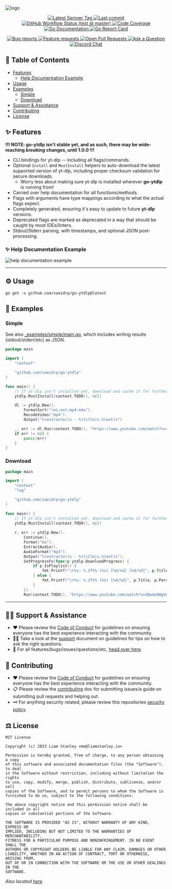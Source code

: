 <!-- template:define:options
{
  "nodescription": true
}
-->
![logo](https://liam.sh/-/gh/svg/lrstanley/go-ytdlp?layout=left&icon=logos%3Ayoutube-icon&icon.height=70&font=1.2&bg=geometric&bgcolor=rgba%2833%2C+33%2C+33%2C+1%29)

<!-- template:begin:header -->
<!-- do not edit anything in this "template" block, its auto-generated -->

<p align="center">
  <a href="https://github.com/saeidrp/go-ytdlp/tags">
    <img title="Latest Semver Tag" src="https://img.shields.io/github/v/tag/saeidrp/go-ytdlp?style=flat-square">
  </a>
  <a href="https://github.com/saeidrp/go-ytdlp/commits/master">
    <img title="Last commit" src="https://img.shields.io/github/last-commit/saeidrp/go-ytdlp?style=flat-square">
  </a>


  <a href="https://github.com/saeidrp/go-ytdlp/actions?query=workflow%3Atest+event%3Apush">
    <img title="GitHub Workflow Status (test @ master)" src="https://img.shields.io/github/actions/workflow/status/saeidrp/go-ytdlp/test.yml?branch=master&label=test&style=flat-square">
  </a>

  <a href="https://codecov.io/gh/saeidrp/go-ytdlp">
    <img title="Code Coverage" src="https://img.shields.io/codecov/c/github/saeidrp/go-ytdlp/master?style=flat-square">
  </a>

  <a href="https://pkg.go.dev/github.com/saeidrp/go-ytdlp">
    <img title="Go Documentation" src="https://pkg.go.dev/badge/github.com/saeidrp/go-ytdlp?style=flat-square">
  </a>
  <a href="https://goreportcard.com/report/github.com/saeidrp/go-ytdlp">
    <img title="Go Report Card" src="https://goreportcard.com/badge/github.com/saeidrp/go-ytdlp?style=flat-square">
  </a>
</p>
<p align="center">
  <a href="https://github.com/saeidrp/go-ytdlp/issues?q=is:open+is:issue+label:bug">
    <img title="Bug reports" src="https://img.shields.io/github/issues/saeidrp/go-ytdlp/bug?label=issues&style=flat-square">
  </a>
  <a href="https://github.com/saeidrp/go-ytdlp/issues?q=is:open+is:issue+label:enhancement">
    <img title="Feature requests" src="https://img.shields.io/github/issues/saeidrp/go-ytdlp/enhancement?label=feature%20requests&style=flat-square">
  </a>
  <a href="https://github.com/saeidrp/go-ytdlp/pulls">
    <img title="Open Pull Requests" src="https://img.shields.io/github/issues-pr/saeidrp/go-ytdlp?label=prs&style=flat-square">
  </a>
  <a href="https://github.com/saeidrp/go-ytdlp/discussions/new?category=q-a">
    <img title="Ask a Question" src="https://img.shields.io/badge/support-ask_a_question!-blue?style=flat-square">
  </a>
  <a href="https://liam.sh/chat"><img src="https://img.shields.io/badge/discord-bytecord-blue.svg?style=flat-square" title="Discord Chat"></a>
</p>
<!-- template:end:header -->

<!-- template:begin:toc -->
<!-- do not edit anything in this "template" block, its auto-generated -->
## :link: Table of Contents

  - [Features](#sparkles-features)
    - [Help Documentation Example](#sparkles-help-documentation-example)
  - [Usage](#gear-usage)
  - [Examples](#clap-examples)
    - [Simple](#simple)
    - [Download](#download)
  - [Support &amp; Assistance](#raising_hand_man-support--assistance)
  - [Contributing](#handshake-contributing)
  - [License](#balance_scale-license)
<!-- template:end:toc -->

## :sparkles: Features

**!!! NOTE: go-ytdlp isn't stable yet, and as such, there may be wide-reaching _breaking_ changes,
until 1.0.0 !!!**

- CLI bindings for yt-dlp -- including all flags/commands.
- Optional `Install` and `MustInstall` helpers to auto-download the latest supported version of
  yt-dlp, including proper checksum validation for secure downloads.
  - Worry less about making sure yt-dlp is installed wherever **go-ytdlp** is running from!
- Carried over help documentation for all functions/methods.
- Flags with arguments have type mappings according to what the actual flags expect.
- Completely generated, ensuring it's easy to update to future **yt-dlp** versions.
- Deprecated flags are marked as deprecated in a way that should be caught by most IDEs/linters.
- Stdout/Stderr parsing, with timestamps, and optional JSON post-processing.

### :sparkles: Help Documentation Example

![help documentation example](https://cdn.liam.sh/share/2023/09/Code_m1wz0zsCj9.png)

---

## :gear: Usage

<!-- template:begin:goget -->
<!-- do not edit anything in this "template" block, its auto-generated -->
```console
go get -u github.com/saeidrp/go-ytdlp@latest
```
<!-- template:end:goget -->

## :clap: Examples

### Simple

See also [_examples/simple/main.go](./_examples/simple/main.go), which includes
writing results (stdout/stderr/etc) as JSON.

```go
package main

import (
	"context"

	"github.com/saeidrp/go-ytdlp"
)

func main() {
	// If yt-dlp isn't installed yet, download and cache it for further use.
	ytdlp.MustInstall(context.TODO(), nil)

	dl := ytdlp.New().
		FormatSort("res,ext:mp4:m4a").
		RecodeVideo("mp4").
		Output("%(extractor)s - %(title)s.%(ext)s")

	_, err := dl.Run(context.TODO(), "https://www.youtube.com/watch?v=dQw4w9WgXcQ")
	if err != nil {
		panic(err)
	}
}
```


### Download

```go
package main

import (
	"context"
	"log"

	"github.com/saeidrp/go-ytdlp"
)

func main() {
	// If yt-dlp isn't installed yet, download and cache it for further use.
	ytdlp.MustInstall(context.TODO(), nil)
	
	r, err := ytdlp.New().
		Continue().
		Format("ba").
		ExtractAudio().
		AudioFormat("mp3").
		Output("%(extractor)s - %(title)s.%(ext)s").
		SetProgressFn(func(p ytdlp.DownloadProgress) {
			if p.IsPlaylist() {
				fmt.Printf("\r%s: %.2f%% (%s) [%d/%d] [%d/%d]", p.Title, p.Percent, p.Status, p.DownloadedBytes, p.TotalBytes, p.PlaylistIndex, p.PlaylistCount)
			} else {
				fmt.Printf("\r%s: %.2f%% (%s) [%d/%d]", p.Title, p.Percent, p.Status, p.DownloadedBytes, p.TotalBytes)
			}
		}).
		Run(context.TODO(), "https://www.youtube.com/watch?v=dQw4w9WgXcQ")

```

---

<!-- template:begin:support -->
<!-- do not edit anything in this "template" block, its auto-generated -->
## :raising_hand_man: Support & Assistance

* :heart: Please review the [Code of Conduct](.github/CODE_OF_CONDUCT.md) for
     guidelines on ensuring everyone has the best experience interacting with
     the community.
* :raising_hand_man: Take a look at the [support](.github/SUPPORT.md) document on
     guidelines for tips on how to ask the right questions.
* :lady_beetle: For all features/bugs/issues/questions/etc, [head over here](https://github.com/saeidrp/go-ytdlp/issues/new/choose).
<!-- template:end:support -->

<!-- template:begin:contributing -->
<!-- do not edit anything in this "template" block, its auto-generated -->
## :handshake: Contributing

* :heart: Please review the [Code of Conduct](.github/CODE_OF_CONDUCT.md) for guidelines
     on ensuring everyone has the best experience interacting with the
    community.
* :clipboard: Please review the [contributing](.github/CONTRIBUTING.md) doc for submitting
     issues/a guide on submitting pull requests and helping out.
* :old_key: For anything security related, please review this repositories [security policy](https://github.com/saeidrp/go-ytdlp/security/policy).
<!-- template:end:contributing -->

<!-- template:begin:license -->
<!-- do not edit anything in this "template" block, its auto-generated -->
## :balance_scale: License

```
MIT License

Copyright (c) 2023 Liam Stanley <me@liamstanley.io>

Permission is hereby granted, free of charge, to any person obtaining a copy
of this software and associated documentation files (the "Software"), to deal
in the Software without restriction, including without limitation the rights
to use, copy, modify, merge, publish, distribute, sublicense, and/or sell
copies of the Software, and to permit persons to whom the Software is
furnished to do so, subject to the following conditions:

The above copyright notice and this permission notice shall be included in all
copies or substantial portions of the Software.

THE SOFTWARE IS PROVIDED "AS IS", WITHOUT WARRANTY OF ANY KIND, EXPRESS OR
IMPLIED, INCLUDING BUT NOT LIMITED TO THE WARRANTIES OF MERCHANTABILITY,
FITNESS FOR A PARTICULAR PURPOSE AND NONINFRINGEMENT. IN NO EVENT SHALL THE
AUTHORS OR COPYRIGHT HOLDERS BE LIABLE FOR ANY CLAIM, DAMAGES OR OTHER
LIABILITY, WHETHER IN AN ACTION OF CONTRACT, TORT OR OTHERWISE, ARISING FROM,
OUT OF OR IN CONNECTION WITH THE SOFTWARE OR THE USE OR OTHER DEALINGS IN THE
SOFTWARE.
```

_Also located [here](LICENSE)_
<!-- template:end:license -->
